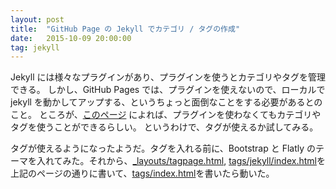 ```yaml
---
layout: post
title:  "GitHub Page の Jekyll でカテゴリ / タグの作成"
date:   2015-10-09 20:00:00
tag: jekyll
---
```

Jekyll には様々なプラグインがあり、プラグインを使うとカテゴリやタグを管理できる。
しかし、GitHub Pages では、プラグインを使えないので、ローカルで jekyll を動かしてアップする、というちょっと面倒なことをする必要があるとのこと。
ところが、<a href="http://christianspecht.de/2014/10/25/separate-pages-per-tag-category-with-jekyll-without-plugins/">このページ</a> によれば、プラグインを使わなくてもカテゴリやタグを使うことができるらしい。
というわけで、タグが使えるか試してみる。

タグが使えるようになったようだ。タグを入れる前に、Bootstrap と Flatly のテーマを入れてみた。それから、<a href="https://github.com/sekika/sekika.github.io/blob/master/_layouts/tagpage.html">_layouts/tagpage.html</a>, <a href="https://github.com/sekika/sekika.github.io/blob/master/tags/jekyll/index.html">tags/jekyll/index.html</a>を上記のページの通りに書いて、<a href="https://github.com/sekika/sekika.github.io/blob/master/tags/index.html">tags/index.html</a>を書いたら動いた。
